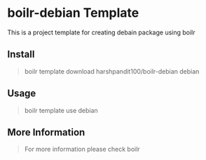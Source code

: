 # boilr-debian Template
This is a project template for creating debain package using boilr

## Install

> boilr template download harshpandit100/boilr-debian debian

## Usage

> boilr template use debian <my-project-dir>

## More Information

> For more information please check boilr
